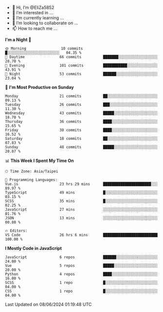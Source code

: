 - 👋 Hi, I’m @EliZa5852
- 👀 I’m interested in ...
- 🌱 I’m currently learning ...
- 💞️ I’m looking to collaborate on ...
- 📫 How to reach me ...

<!--START_SECTION:waka-->
**I'm a Night 🦉** 

```text
🌞 Morning                10 commits          █░░░░░░░░░░░░░░░░░░░░░░░░   04.35 % 
🌆 Daytime                66 commits          ███████░░░░░░░░░░░░░░░░░░   28.70 % 
🌃 Evening                101 commits         ███████████░░░░░░░░░░░░░░   43.91 % 
🌙 Night                  53 commits          ██████░░░░░░░░░░░░░░░░░░░   23.04 % 
```
📅 **I'm Most Productive on Sunday** 

```text
Monday                   21 commits          ██░░░░░░░░░░░░░░░░░░░░░░░   09.13 % 
Tuesday                  26 commits          ███░░░░░░░░░░░░░░░░░░░░░░   11.30 % 
Wednesday                43 commits          █████░░░░░░░░░░░░░░░░░░░░   18.70 % 
Thursday                 36 commits          ████░░░░░░░░░░░░░░░░░░░░░   15.65 % 
Friday                   38 commits          ████░░░░░░░░░░░░░░░░░░░░░   16.52 % 
Saturday                 18 commits          ██░░░░░░░░░░░░░░░░░░░░░░░   07.83 % 
Sunday                   48 commits          █████░░░░░░░░░░░░░░░░░░░░   20.87 % 
```


📊 **This Week I Spent My Time On** 

```text
🕑︎ Time Zone: Asia/Taipei

💬 Programming Languages: 
Vue.js                   23 hrs 29 mins      ██████████████████████░░░   89.97 % 
TypeScript               49 mins             █░░░░░░░░░░░░░░░░░░░░░░░░   03.15 % 
SCSS                     35 mins             █░░░░░░░░░░░░░░░░░░░░░░░░   02.25 % 
JavaScript               27 mins             ░░░░░░░░░░░░░░░░░░░░░░░░░   01.76 % 
JSON                     13 mins             ░░░░░░░░░░░░░░░░░░░░░░░░░   00.88 % 

🔥 Editors: 
VS Code                  26 hrs 6 mins       █████████████████████████   100.00 % 
```

**I Mostly Code in JavaScript** 

```text
JavaScript               6 repos             ██████░░░░░░░░░░░░░░░░░░░   24.00 % 
Vue                      5 repos             █████░░░░░░░░░░░░░░░░░░░░   20.00 % 
Python                   4 repos             ████░░░░░░░░░░░░░░░░░░░░░   16.00 % 
SCSS                     1 repo              █░░░░░░░░░░░░░░░░░░░░░░░░   04.00 % 
CSS                      1 repo              █░░░░░░░░░░░░░░░░░░░░░░░░   04.00 % 
```




 Last Updated on 08/06/2024 01:19:48 UTC
<!--END_SECTION:waka-->
